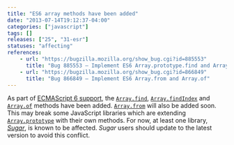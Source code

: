```yaml
---
title: "ES6 array methods have been added"
date: "2013-07-14T19:12:37-04:00"
categories: ["javascript"]
tags: []
releases: ["25", "31-esr"]
statuses: "affecting"
references:
    - url: "https://bugzilla.mozilla.org/show_bug.cgi?id=885553"
      title: "Bug 885553 – Implement ES6 Array.prototype.find and Array.prototype.findIndex"
    - url: "https://bugzilla.mozilla.org/show_bug.cgi?id=866849"
      title: "Bug 866849 – Implement ES6 Array.from and Array.of"
---
```

As part of [ECMAScript 6 support](https://developer.mozilla.org/docs/Web/JavaScript/ECMAScript_6_support_in_Mozilla), the [`Array.find`](https://developer.mozilla.org/docs/Web/JavaScript/Reference/Global_Objects/Array/find), [`Array.findIndex`](https://developer.mozilla.org/docs/Web/JavaScript/Reference/Global_Objects/Array/findIndex) and [`Array.of`](https://developer.mozilla.org/docs/Web/JavaScript/Reference/Global_Objects/Array/of) methods have been added. [`Array.from`](https://developer.mozilla.org/docs/Web/JavaScript/Reference/Global_Objects/Array/from) will also be added soon. This may break some JavaScript libraries which are extending [`Array.prototype`](https://developer.mozilla.org/docs/Web/JavaScript/Reference/Global_Objects/Array/prototype) with their own methods. For now, at least one library, [*Sugar*](https://bugzilla.mozilla.org/show_bug.cgi?id=903755), is known to be affected. *Sugar* users should update to the latest version to avoid this conflict.
